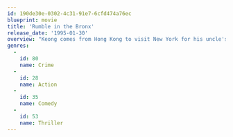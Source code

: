 ```yaml
---
id: 190de30e-0302-4c31-91e7-6cfd474a76ec
blueprint: movie
title: 'Rumble in the Bronx'
release_date: '1995-01-30'
overview: "Keong comes from Hong Kong to visit New York for his uncle's wedding. His uncle runs a market in the Bronx and Keong offers to help out while Uncle is on his honeymoon. During his stay in the Bronx, Keong befriends a neighbor kid and beats up some neighborhood thugs who cause problems at the market. One of those petty thugs in the local gang stumbles into a criminal situation way over his head."
genres:
  -
    id: 80
    name: Crime
  -
    id: 28
    name: Action
  -
    id: 35
    name: Comedy
  -
    id: 53
    name: Thriller
---
```

